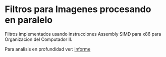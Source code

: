 # Filtros para Imagenes procesando en paralelo

Filtros implementados usando instrucciones Assembly SIMD para x86 para Organizacion del Computador II.

Para analisis en profundidad ver: [informe](https://gitlab.com/atun/orga2_2do2015_tp2/blob/master/Trabajo_Practico_2_Orga_II_2do_2015.pdf)